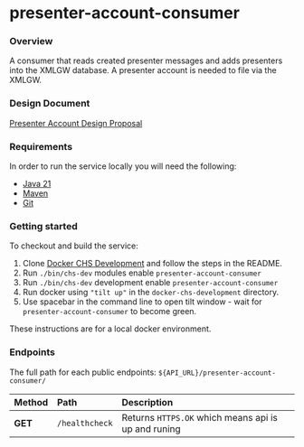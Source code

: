 # presenter-account-consumer

### Overview
A consumer that reads created presenter messages and adds presenters into the XMLGW database. 
A presenter account is needed to file via the XMLGW.

### Design Document 
[Presenter Account Design Proposal](https://companieshouse.atlassian.net/wiki/spaces/ADG/pages/4352933895/Design+Proposal+-+Create+a+Presenter+Account+Service)

### Requirements
In order to run the service locally you will need the following:
- [Java 21](https://www.oracle.com/java/technologies/downloads/#java21)
- [Maven](https://maven.apache.org/download.cgi)
- [Git](https://git-scm.com/downloads)

### Getting started
To checkout and build the service:
1. Clone [Docker CHS Development](https://github.com/companieshouse/docker-chs-development) and follow the steps in the README.
2. Run `./bin/chs-dev` modules enable `presenter-account-consumer`
3. Run `./bin/chs-dev` development enable `presenter-account-consumer`
4. Run docker using `"tilt up"` in the `docker-chs-development` directory.
5. Use spacebar in the command line to open tilt window - wait for `presenter-account-consumer` to become green.

These instructions are for a local docker environment.

### Endpoints

The full path for each public endpoints:
`${API_URL}/presenter-account-consumer/`

|Method    | Path                                                  | Description |
|:---------|:------------------------------------------------------|:----------- |
|**GET**   | `/healthcheck`                                        | Returns `HTTPS.OK` which means api is up and runing |
